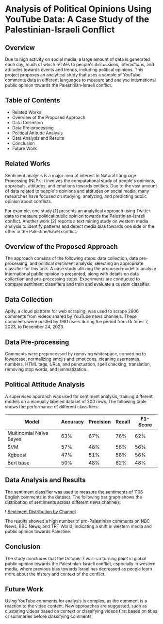 
# Analysis of Political Opinions Using YouTube Data: A Case Study of the Palestinian-Israeli Conflict

## Overview

Due to high activity on social media, a large amount of data is generated each day, much of which relates to people's discussions, interactions, and attitudes towards events and trends, including political opinions. This project proposes an analytical study that uses a sample of YouTube comments data in different languages to measure and analyse international public opinion towards the Palestinian-Israeli conflict.

## Table of Contents

- Related Works
- Overview of the Proposed Approach
- Data Collection
- Data Pre-processing
- Political Attitude Analysis
- Data Analysis and Results
- Conclusion
- Future Work

## Related Works

Sentiment analysis is a major area of interest in Natural Language Processing (NLP). It involves the computational study of people's opinions, appraisals, attitudes, and emotions towards entities. Due to the vast amount of data related to people's opinions and attitudes on social media, many researches have focused on studying, analyzing, and predicting public opinion about conflicts.

For example, one study  [1] presents an analytical approach using Twitter data to measure political public opinion towards the Palestinian-Israeli conflict. Another work  [2] reports a text mining study on western media analysis to identify patterns and detect media bias towards one side or the other in the Palestine/Israel conflict.

## Overview of the Proposed Approach

The approach consists of the following steps: data collection, data pre-processing, and political sentiment analysis, selecting an appropriate classifier for this task. A case study utilizing the proposed model to analyze international public opinion is presented, along with details on data collection and pre-processing steps. Experiments are conducted to compare sentiment classifiers and train and evaluate a custom classifier.

## Data Collection

Apify, a cloud platform for web scraping, was used to scrape 2606 comments from videos shared by YouTube news channels. These comments were posted by 1981 users during the period from October 7, 2023, to December 24, 2023.

## Data Pre-processing

Comments were preprocessed by removing whitespace, converting to lowercase, normalizing emojis and emoticons, cleaning usernames, numbers, HTML tags, URLs, and punctuation, spell checking, translation, removing stop words, and lemmatization.

## Political Attitude Analysis

A supervised approach was used for sentiment analysis, training different models on a manually labeled dataset of 300 rows. The following table shows the performance of different classifiers:

| Model                    | Accuracy | Precision | Recall | F1-Score |
| ------------------------ | -------- | --------- | ------ | -------- |
| Multinomial Naïve Bayes | 63%      | 67%       | 76%    | 62%      |
| SVM                      | 57%      | 48%       | 58%    | 56%      |
| Xgboost                  | 47%      | 51%       | 58%    | 56%      |
| Bert base                | 50%      | 48%       | 62%    | 48%      |

## Data Analysis and Results

The sentiment classifier was used to measure the sentiments of 1106 English comments in the dataset. The following bar graph shows the distribution of sentiments across different news channels:

! [Sentiment Distribution by Channel](sentiment_distribution.png)

The results showed a high number of pro-Palestinian comments on NBC News, BBC News, and TRT World, indicating a shift in western media and public opinion towards Palestine.

## Conclusion

The study concludes that the October 7 war is a turning point in global public opinion towards the Palestinian-Israeli conflict, especially in western media, where previous bias towards Israel has decreased as people learn more about the history and context of the conflict.

## Future Work

Using YouTube comments for analysis is complex, as the comment is a reaction to the video content. New approaches are suggested, such as clustering videos based on context or classifying videos first based on titles or summaries before classifying comments.
